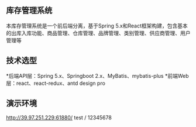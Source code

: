 ## 库存管理系统
本库存管理系统是一个前后端分离，基于Spring 5.x和React框架构建，包含基本的出库入库功能、商品管理、仓库管理、品牌管理、类别管理、供应商管理、用户管理等

## 技术选型
*后端API层：Spring 5.x、Springboot 2.x、MyBatis、mybatis-plus
*前端Web层：react、react-redux、antd design pro

## 演示环境
http://39.97.251.229:61880/ test / 12345678
